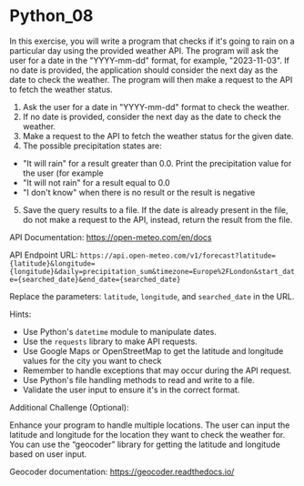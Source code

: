 # Python_08

In this exercise, you will write a program that checks if it's going to rain on a particular day using the provided weather API. The program will ask the user for a date in the "YYYY-mm-dd" format, for example, "2023-11-03". If no date is provided, the application should consider the next day as the date to check the weather. The program will then make a request to the API to fetch the weather status.

1. Ask the user for a date in "YYYY-mm-dd" format to check the weather.
2. If no date is provided, consider the next day as the date to check the weather.
3. Make a request to the API to fetch the weather status for the given date.
4. The possible precipitation states are:
  - "It will rain" for a result greater than 0.0. Print the precipitation value for the user (for example 
  - "It will not rain" for a result equal to 0.0
  - "I don't know" when there is no result or the result is negative
5. Save the query results to a file. If the date is already present in the file, do not make a request to the API, instead, return the result from the file.

API Documentation:
https://open-meteo.com/en/docs 

API Endpoint URL: `https://api.open-meteo.com/v1/forecast?latitude={latitude}&longitude={longitude}&daily=precipitation_sum&timezone=Europe%2FLondon&start_date={searched_date}&end_date={searched_date}`

Replace the parameters: `latitude`, `longitude`, and `searched_date` in the URL.

Hints:

- Use Python's `datetime` module to manipulate dates.
- Use the `requests` library to make API requests.
- Use Google Maps or OpenStreetMap to get the latitude and longitude values for the city you want to check
- Remember to handle exceptions that may occur during the API request.
- Use Python's file handling methods to read and write to a file.
- Validate the user input to ensure it's in the correct format.

Additional Challenge (Optional):

Enhance your program to handle multiple locations. The user can input the latitude and longitude for the location they want to check the weather for. You can use the “geocoder” library for getting the latitude and longitude based on user input. 

Geocoder documentation: https://geocoder.readthedocs.io/
